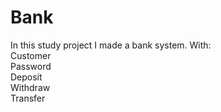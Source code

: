 # Bank
In this study project I made a bank system. With: <br>
Customer <br>
Password <br>
Deposit <br>
Withdraw <br>
Transfer
